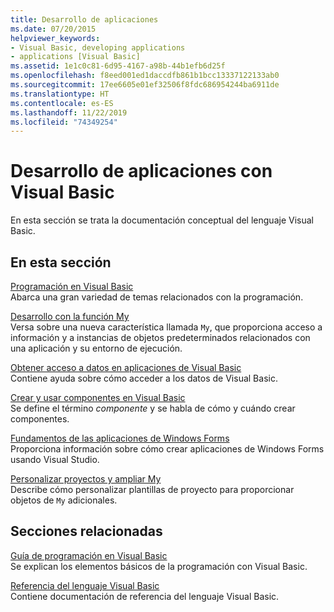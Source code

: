 ```yaml
---
title: Desarrollo de aplicaciones
ms.date: 07/20/2015
helpviewer_keywords:
- Visual Basic, developing applications
- applications [Visual Basic]
ms.assetid: 1e1c0c81-6d95-4167-a98b-44b1efb6d25f
ms.openlocfilehash: f8eed001ed1daccdfb861b1bcc13337122133ab0
ms.sourcegitcommit: 17ee6605e01ef32506f8fdc686954244ba6911de
ms.translationtype: HT
ms.contentlocale: es-ES
ms.lasthandoff: 11/22/2019
ms.locfileid: "74349254"
---
```

# <a name="developing-applications-with-visual-basic"></a>Desarrollo de aplicaciones con Visual Basic

En esta sección se trata la documentación conceptual del lenguaje Visual Basic.  
  
## <a name="in-this-section"></a>En esta sección  

 [Programación en Visual Basic](../../visual-basic/developing-apps/programming/index.md)  
 Abarca una gran variedad de temas relacionados con la programación.  
  
 [Desarrollo con la función My](../../visual-basic/developing-apps/development-with-my/index.md)  
 Versa sobre una nueva característica llamada `My`, que proporciona acceso a información y a instancias de objetos predeterminados relacionados con una aplicación y su entorno de ejecución.  
  
 [Obtener acceso a datos en aplicaciones de Visual Basic](../../visual-basic/developing-apps/accessing-data.md)  
 Contiene ayuda sobre cómo acceder a los datos de Visual Basic.  
  
 [Crear y usar componentes en Visual Basic](../../visual-basic/developing-apps/creating-and-using-components.md)  
 Se define el término *componente* y se habla de cómo y cuándo crear componentes.  
  
 [Fundamentos de las aplicaciones de Windows Forms](../../visual-basic/developing-apps/windows-forms/index.md)  
 Proporciona información sobre cómo crear aplicaciones de Windows Forms usando Visual Studio.  
  
 [Personalizar proyectos y ampliar My](../../visual-basic/developing-apps/customizing-extending-my/index.md)  
 Describe cómo personalizar plantillas de proyecto para proporcionar objetos de `My` adicionales.  
  
## <a name="related-sections"></a>Secciones relacionadas  

 [Guía de programación en Visual Basic](../../visual-basic/programming-guide/index.md)  
 Se explican los elementos básicos de la programación con Visual Basic.  
  
 [Referencia del lenguaje Visual Basic](../../visual-basic/language-reference/index.md)  
 Contiene documentación de referencia del lenguaje Visual Basic.
